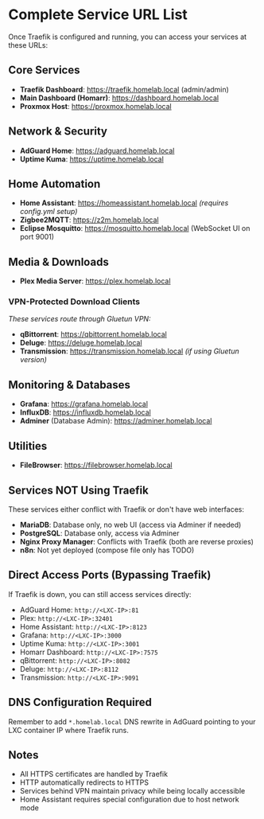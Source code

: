 # Complete Service URL List

Once Traefik is configured and running, you can access your services at these URLs:

## Core Services
- **Traefik Dashboard**: https://traefik.homelab.local (admin/admin)
- **Main Dashboard (Homarr)**: https://dashboard.homelab.local
- **Proxmox Host**: https://proxmox.homelab.local

## Network & Security
- **AdGuard Home**: https://adguard.homelab.local
- **Uptime Kuma**: https://uptime.homelab.local

## Home Automation
- **Home Assistant**: https://homeassistant.homelab.local *(requires config.yml setup)*
- **Zigbee2MQTT**: https://z2m.homelab.local
- **Eclipse Mosquitto**: https://mosquitto.homelab.local (WebSocket UI on port 9001)

## Media & Downloads
- **Plex Media Server**: https://plex.homelab.local

### VPN-Protected Download Clients
*These services route through Gluetun VPN:*
- **qBittorrent**: https://qbittorrent.homelab.local
- **Deluge**: https://deluge.homelab.local
- **Transmission**: https://transmission.homelab.local *(if using Gluetun version)*

## Monitoring & Databases
- **Grafana**: https://grafana.homelab.local
- **InfluxDB**: https://influxdb.homelab.local
- **Adminer** (Database Admin): https://adminer.homelab.local

## Utilities
- **FileBrowser**: https://filebrowser.homelab.local

## Services NOT Using Traefik
These services either conflict with Traefik or don't have web interfaces:
- **MariaDB**: Database only, no web UI (access via Adminer if needed)
- **PostgreSQL**: Database only, access via Adminer
- **Nginx Proxy Manager**: Conflicts with Traefik (both are reverse proxies)
- **n8n**: Not yet deployed (compose file only has TODO)

## Direct Access Ports (Bypassing Traefik)
If Traefik is down, you can still access services directly:
- AdGuard Home: `http://<LXC-IP>:81`
- Plex: `http://<LXC-IP>:32401`
- Home Assistant: `http://<LXC-IP>:8123`
- Grafana: `http://<LXC-IP>:3000`
- Uptime Kuma: `http://<LXC-IP>:3001`
- Homarr Dashboard: `http://<LXC-IP>:7575`
- qBittorrent: `http://<LXC-IP>:8082`
- Deluge: `http://<LXC-IP>:8112`
- Transmission: `http://<LXC-IP>:9091`

## DNS Configuration Required
Remember to add `*.homelab.local` DNS rewrite in AdGuard pointing to your LXC container IP where Traefik runs.

## Notes
- All HTTPS certificates are handled by Traefik
- HTTP automatically redirects to HTTPS
- Services behind VPN maintain privacy while being locally accessible
- Home Assistant requires special configuration due to host network mode